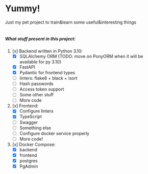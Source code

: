 # Yummy!
Just my pet project to train&learn some useful&interesting things
<br />
<br />

##### What stuff present in this project:
1. [x] Backend written in Python 3.10:
    - [x] SQLAlchemy ORM (TODO: move on PonyORM when it will be available for py 3.10)
    - [x] FastAPI
    - [x] Pydantic for frontend types
    - [ ] linters: flake8 + black + isort
    - [ ] Hash passwords
    - [ ] Access token support
    - [ ] Some other stuff
    - [ ] More code

2. [x] Frontend:
    - [x] Configure linters
    - [x] TypeScript
    - [ ] Swagger
    - [ ] Something else
    - [ ] Configure docker service properly
    - [ ] More code!
    
3. [x] Docker Compose:
    - [x] backend
    - [x] frontend
    - [x] postgres
    - [x] PgAdmin
